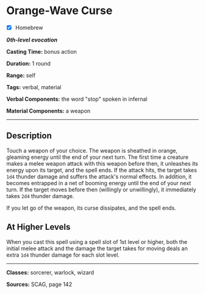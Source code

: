 # Orange-Wave Curse

- [x] Homebrew

***0th-level evocation***

**Casting Time:** bonus action

**Duration:** 1 round

**Range:** self

**Tags:** verbal, material

**Verbal Components:** the word "stop" spoken in infernal

**Material Components:** a weapon

---

## Description
Touch a weapon of your choice. The weapon is sheathed in orange, gleaming energy until the end of your next turn. The first time a creature makes a melee weapon attack with this weapon before then, it unleashes its energy upon its target, and the spell ends. If the attack hits, the target takes `1d4` thunder damage and suffers the attack's normal effects. In addition, it becomes entrapped in a net of booming energy until the end of your next turn. If the target moves before then (willingly or unwillingly), it immediately takes `2d4` thunder damage.

If you let go of the weapon, its curse dissipates, and the spell ends.

## At Higher Levels
When you cast this spell using a spell slot of 1st level or higher, both the initial melee attack and the damage the target takes for moving deals an extra `1d4` thunder damage for each slot level.

---

**Classes:** sorcerer, warlock, wizard

**Sources:** SCAG, page 142
